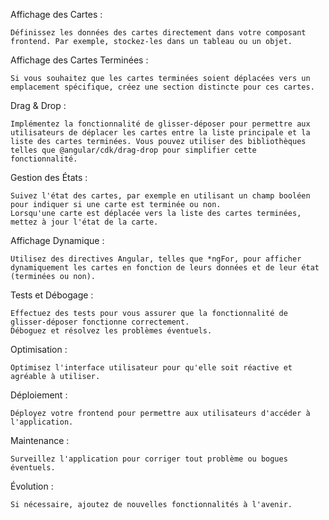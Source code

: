 Affichage des Cartes :

    Définissez les données des cartes directement dans votre composant frontend. Par exemple, stockez-les dans un tableau ou un objet.

Affichage des Cartes Terminées :

    Si vous souhaitez que les cartes terminées soient déplacées vers un emplacement spécifique, créez une section distincte pour ces cartes.

Drag & Drop :

    Implémentez la fonctionnalité de glisser-déposer pour permettre aux utilisateurs de déplacer les cartes entre la liste principale et la liste des cartes terminées. Vous pouvez utiliser des bibliothèques telles que @angular/cdk/drag-drop pour simplifier cette fonctionnalité.

Gestion des États :

    Suivez l'état des cartes, par exemple en utilisant un champ booléen pour indiquer si une carte est terminée ou non.
    Lorsqu'une carte est déplacée vers la liste des cartes terminées, mettez à jour l'état de la carte.

Affichage Dynamique :

    Utilisez des directives Angular, telles que *ngFor, pour afficher dynamiquement les cartes en fonction de leurs données et de leur état (terminées ou non).

Tests et Débogage :

    Effectuez des tests pour vous assurer que la fonctionnalité de glisser-déposer fonctionne correctement.
    Déboguez et résolvez les problèmes éventuels.

Optimisation :

    Optimisez l'interface utilisateur pour qu'elle soit réactive et agréable à utiliser.

Déploiement :

    Déployez votre frontend pour permettre aux utilisateurs d'accéder à l'application.

Maintenance :

    Surveillez l'application pour corriger tout problème ou bogues éventuels.

Évolution :

    Si nécessaire, ajoutez de nouvelles fonctionnalités à l'avenir.